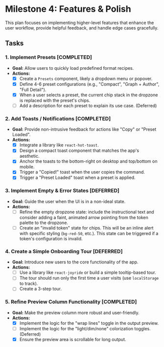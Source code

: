 # Milestone 4: Features & Polish

This plan focuses on implementing higher-level features that enhance the user workflow, provide helpful feedback, and handle edge cases gracefully.

## Tasks

### 1. Implement Presets [COMPLETED]
- **Goal:** Allow users to quickly load predefined format recipes.
- **Actions:**
    - [x] Create a `Presets` component, likely a dropdown menu or popover.
    - [x] Define 4-6 preset configurations (e.g., "Compact", "Graph + Author", "Full Detail").
    - [x] When a user selects a preset, the current chip stack in the dropzone is replaced with the preset's chips.
    - [ ] Add a description for each preset to explain its use case. (Deferred)

### 2. Add Toasts / Notifications [COMPLETED]
- **Goal:** Provide non-intrusive feedback for actions like "Copy" or "Preset Loaded".
- **Actions:**
    - [x] Integrate a library like `react-hot-toast`.
    - [x] Design a compact toast component that matches the app's aesthetic.
    - [x] Anchor the toasts to the bottom-right on desktop and top/bottom on mobile.
    - [x] Trigger a "Copied!" toast when the user copies the command.
    - [x] Trigger a "Preset Loaded" toast when a preset is applied.

### 3. Implement Empty & Error States [DEFERRED]
- **Goal:** Guide the user when the UI is in a non-ideal state.
- **Actions:**
    - [ ] Refine the empty dropzone state: include the instructional text and consider adding a faint, animated arrow pointing from the token palette to the dropzone.
    - [ ] Create an "invalid token" state for chips. This will be an inline alert with specific styling (`bg-red-50`, etc.). This state can be triggered if a token's configuration is invalid.

### 4. Create a Simple Onboarding Tour [DEFERRED]
- **Goal:** Introduce new users to the core functionality of the app.
- **Actions:**
    - [ ] Use a library like `react-joyride` or build a simple tooltip-based tour.
    - [ ] The tour should run only the first time a user visits (use `localStorage` to track).
    - [ ] Create a 3-step tour.

### 5. Refine Preview Column Functionality [COMPLETED]
- **Goal:** Make the preview column more robust and user-friendly.
- **Actions:**
    - [x] Implement the logic for the "wrap lines" toggle in the output preview.
    - [ ] Implement the logic for the "light/dim/none" colorization toggles. (Deferred)
    - [x] Ensure the preview area is scrollable for long output.
